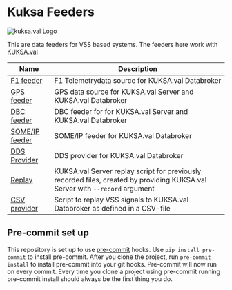# Kuksa Feeders
![kuksa.val Logo](./doc/img/logo.png)

This are data feeders for VSS based systems. The feeders here work with [KUKSA.val](https://github.com/eclipse/kuksa.val)

Name | Description
---- | -----------
[F1 feeder](./fone2val)        | F1 Telemetrydata source for KUKSA.val Databroker
[GPS feeder](./gps2val)        | GPS data source for KUKSA.val Server and KUKSA.val Databroker
[DBC feeder](./dbc2val)        | DBC feeder for for KUKSA.val Server and KUKSA.val Databroker
[SOME/IP feeder](./someip2val) | SOME/IP feeder for KUKSA.val Databroker
[DDS Provider](./dds2val)      | DDS provider for KUKSA.val Databroker
[Replay](./replay)             | KUKSA.val Server replay script for previously recorded files, created by providing KUKSA.val Server with `--record` argument
[CSV provider](./csv_provider) | Script to replay VSS signals to KUKSA.val Databroker as defined in a CSV-file

## Pre-commit set up
This repository is set up to use [pre-commit](https://pre-commit.com/) hooks.
Use `pip install pre-commit` to install pre-commit.
After you clone the project, run `pre-commit install` to install pre-commit into your git hooks.
Pre-commit will now run on every commit.
Every time you clone a project using pre-commit running pre-commit install should always be the first thing you do.
